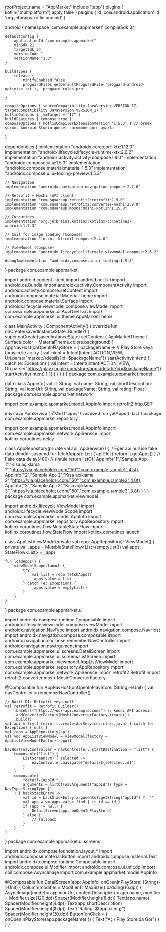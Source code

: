 rootProject.name = "AppMarket"
include(":app")
plugins {
    kotlin("multiplatform") apply false
}
plugins {
    id 'com.android.application'
    id 'org.jetbrains.kotlin.android'
}

android {
    namespace 'com.example.appmarket'
    compileSdk 34

    defaultConfig {
        applicationId "com.example.appmarket"
        minSdk 21
        targetSdk 34
        versionCode 1
        versionName "1.0"
    }

    buildTypes {
        release {
            minifyEnabled false
            proguardFiles getDefaultProguardFile('proguard-android-optimize.txt'), 'proguard-rules.pro'
        }
    }

    compileOptions { sourceCompatibility JavaVersion.VERSION_17; targetCompatibility JavaVersion.VERSION_17 }
    kotlinOptions { jvmTarget = "17" }
    buildFeatures { compose true }
    composeOptions { kotlinCompilerExtensionVersion '1.5.3' } // örnek sürüm, Android Studio güncel sürümüne göre ayarla
}

dependencies {
    implementation "androidx.core:core-ktx:1.12.0"
    implementation "androidx.lifecycle:lifecycle-runtime-ktx:2.6.2"
    implementation "androidx.activity:activity-compose:1.8.0"
    implementation "androidx.compose.ui:ui:1.5.3"
    implementation "androidx.compose.material:material:1.5.3"
    implementation "androidx.compose.ui:ui-tooling-preview:1.5.3"

    // Navigation
    implementation "androidx.navigation:navigation-compose:2.7.0"

    // Retrofit + Moshi (API client)
    implementation "com.squareup.retrofit2:retrofit:2.9.0"
    implementation "com.squareup.retrofit2:converter-moshi:2.9.0"
    implementation "com.squareup.moshi:moshi-kotlin:1.15.0"

    // Coroutines
    implementation "org.jetbrains.kotlinx:kotlinx-coroutines-android:1.7.3"

    // Coil for image loading (Compose)
    implementation "io.coil-kt:coil-compose:2.4.0"

    // ViewModel (Compose)
    implementation "androidx.lifecycle:lifecycle-viewmodel-compose:2.6.2"

    debugImplementation "androidx.compose.ui:ui-tooling:1.5.3"
}
<manifest package="com.example.appmarket" xmlns:android="http://schemas.android.com/apk/res/android">
    <uses-permission android:name="android.permission.INTERNET"/>
    <application
        android:allowBackup="true"
        android:label="AppMarket"
        android:icon="@mipmap/ic_launcher"
        android:roundIcon="@mipmap/ic_launcher_round"
        android:supportsRtl="true"
        android:theme="@style/Theme.AppMarket">
        <activity android:name=".MainActivity" android:exported="true">
            <intent-filter>
                <action android:name="android.intent.action.MAIN"/>
                <category android:name="android.intent.category.LAUNCHER"/>
            </intent-filter>
        </activity>
    </application>
</manifest>
package com.example.appmarket

import android.content.Intent
import android.net.Uri
import android.os.Bundle
import androidx.activity.ComponentActivity
import androidx.activity.compose.setContent
import androidx.compose.material.MaterialTheme
import androidx.compose.material.Surface
import androidx.lifecycle.viewmodel.compose.viewModel
import com.example.appmarket.ui.AppNavHost
import com.example.appmarket.ui.theme.AppMarketTheme

class MainActivity : ComponentActivity() {
    override fun onCreate(savedInstanceState: Bundle?) {
        super.onCreate(savedInstanceState)
        setContent {
            AppMarketTheme {
                Surface(color = MaterialTheme.colors.background) {
                    AppNavHost(onOpenInPlayStore = { packageName ->
                        // Play Store veya tarayıcı ile aç
                        try {
                            val intent = Intent(Intent.ACTION_VIEW, Uri.parse("market://details?id=$packageName"))
                            startActivity(intent)
                        } catch (e: Exception) {
                            val intent = Intent(Intent.ACTION_VIEW, Uri.parse("https://play.google.com/store/apps/details?id=$packageName"))
                            startActivity(intent)
                        }
                    })
                }
            }
        }
    }
}
package com.example.appmarket.model

data class AppInfo(
    val id: String,
    val name: String,
    val shortDescription: String,
    val iconUrl: String,
    val packageName: String,
    val rating: Float
)
package com.example.appmarket.network

import com.example.appmarket.model.AppInfo
import retrofit2.http.GET

interface ApiService {
    @GET("apps")
    suspend fun getApps(): List<AppInfo>
}
package com.example.appmarket.repository

import com.example.appmarket.model.AppInfo
import com.example.appmarket.network.ApiService
import kotlinx.coroutines.delay

class AppRepository(private val api: ApiService?) {
    // Eğer api null ise fake data döndür
    suspend fun fetchApps(): List<AppInfo> {
        api?.let {
            return it.getApps()
        }
        // Fake data
        delay(400) // simüle
        return listOf(
            AppInfo("1","Sample App 1","Kısa açıklama 1","https://via.placeholder.com/150","com.example.sample1",4.5f),
            AppInfo("2","Sample App 2","Kısa açıklama 2","https://via.placeholder.com/150","com.example.sample2",4.0f),
            AppInfo("3","Sample App 3","Kısa açıklama 3","https://via.placeholder.com/150","com.example.sample3",3.8f)
        )
    }
}
package com.example.appmarket.viewmodel

import androidx.lifecycle.ViewModel
import androidx.lifecycle.viewModelScope
import com.example.appmarket.model.AppInfo
import com.example.appmarket.repository.AppRepository
import kotlinx.coroutines.flow.MutableStateFlow
import kotlinx.coroutines.flow.StateFlow
import kotlinx.coroutines.launch

class AppListViewModel(private val repo: AppRepository): ViewModel() {
    private val _apps = MutableStateFlow<List<AppInfo>>(emptyList())
    val apps: StateFlow<List<AppInfo>> = _apps

    fun loadApps() {
        viewModelScope.launch {
            try {
                val list = repo.fetchApps()
                _apps.value = list
            } catch (e: Exception) {
                _apps.value = emptyList()
            }
        }
    }
}
package com.example.appmarket.ui

import androidx.compose.runtime.Composable
import androidx.lifecycle.viewmodel.compose.viewModel
import androidx.navigation.NavType
import androidx.navigation.compose.NavHost
import androidx.navigation.compose.composable
import androidx.navigation.compose.rememberNavController
import androidx.navigation.navArgument
import com.example.appmarket.ui.screens.DetailScreen
import com.example.appmarket.ui.screens.ListScreen
import com.example.appmarket.viewmodel.AppListViewModel
import com.example.appmarket.repository.AppRepository
import com.example.appmarket.network.ApiService
import retrofit2.Retrofit
import retrofit2.converter.moshi.MoshiConverterFactory

@Composable
fun AppNavHost(onOpenInPlayStore: (String)->Unit) {
    val navController = rememberNavController()

    // Basit DI: Retrofit veya null
    val retrofit = Retrofit.Builder()
        .baseUrl("https://your-api.example.com/") // kendi API adresin
        .addConverterFactory(MoshiConverterFactory.create())
        .build()
    val api = try { retrofit.create(ApiService::class.java) } catch (e: Exception) { null }
    val repo = AppRepository(api)
    val vm: AppListViewModel = viewModel(factory = AppListViewModelFactory(repo))

    NavHost(navController = navController, startDestination = "list") {
        composable("list") {
            ListScreen(vm) { selected ->
                navController.navigate("detail/${selected.id}")
            }
        }
        composable(
            "detail/{appId}",
            arguments = listOf(navArgument("appId"){ type = NavType.StringType })
        ) { backStackEntry ->
            val id = backStackEntry.arguments?.getString("appId") ?: ""
            val app = vm.apps.value.find { it.id == id }
            if (app != null) {
                DetailScreen(app, onOpenInPlayStore)
            } else {
                // fallback
            }
        }
    }
}
package com.example.appmarket.ui.screens

import androidx.compose.foundation.layout.*
import androidx.compose.material.Button
import androidx.compose.material.Text
import androidx.compose.runtime.Composable
import androidx.compose.ui.Modifier
import androidx.compose.ui.unit.dp
import coil.compose.AsyncImage
import com.example.appmarket.model.AppInfo

@Composable
fun DetailScreen(app: AppInfo, onOpenInPlayStore: (String)->Unit) {
    Column(modifier = Modifier.fillMaxSize().padding(16.dp)) {
        AsyncImage(model = app.iconUrl, contentDescription = app.name, modifier = Modifier.size(120.dp))
        Spacer(Modifier.height(8.dp))
        Text(app.name)
        Spacer(Modifier.height(4.dp))
        Text(app.shortDescription)
        Spacer(Modifier.height(8.dp))
        Text("Rating: ${app.rating}")
        Spacer(Modifier.height(20.dp))
        Button(onClick = { onOpenInPlayStore(app.packageName) }) {
            Text("Aç / Play Store'da Gör")
        }
    }
}
